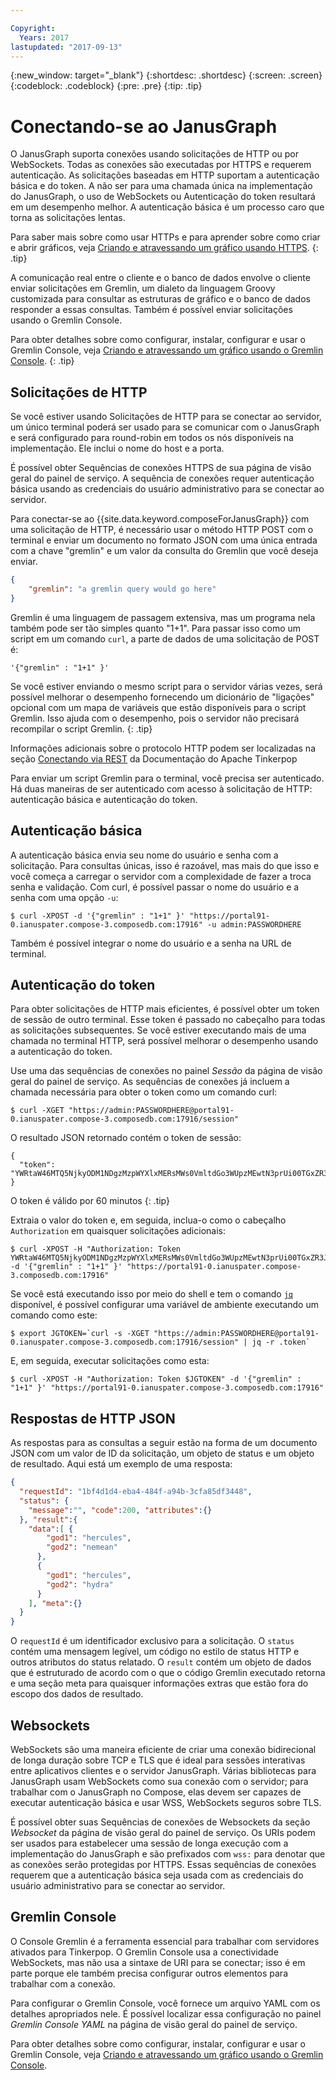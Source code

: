 ```yaml
---

Copyright:
  Years: 2017
lastupdated: "2017-09-13"
---
```


{:new_window: target="_blank"}
{:shortdesc: .shortdesc}
{:screen: .screen}
{:codeblock: .codeblock}
{:pre: .pre}
{:tip: .tip}

# Conectando-se ao JanusGraph

O JanusGraph suporta conexões usando solicitações de HTTP ou por WebSockets. Todas as conexões são executadas por HTTPS e requerem autenticação. As solicitações baseadas em HTTP suportam a autenticação básica e do token. A não ser para uma chamada única na implementação do JanusGraph, o uso de WebSockets ou Autenticação do token resultará em um desempenho melhor. A autenticação básica é um processo caro que torna as solicitações lentas.

Para saber mais sobre como usar HTTPs e para aprender sobre como criar e abrir gráficos, veja [Criando e atravessando um gráfico usando HTTPS](./tutorial-https.html).
{: .tip}

A comunicação real entre o cliente e o banco de dados envolve o cliente enviar solicitações em Gremlin, um dialeto da linguagem Groovy customizada para consultar as estruturas de gráfico e o banco de dados responder a essas consultas. Também é possível enviar solicitações usando o Gremlin Console.

Para obter detalhes sobre como configurar, instalar, configurar e usar o Gremlin Console, veja [Criando e atravessando um gráfico usando o Gremlin Console](./tutorial-gremlin-console.html).
{: .tip}

## Solicitações de HTTP

Se você estiver usando Solicitações de HTTP para se conectar ao servidor, um único terminal poderá ser usado para se comunicar com o JanusGraph e será configurado para round-robin em todos os nós disponíveis na implementação. Ele inclui o nome do host e a porta.

É possível obter Sequências de conexões HTTPS de sua página de visão geral do painel de serviço. A sequência de conexões requer autenticação básica usando as credenciais do usuário administrativo para se conectar ao servidor.

Para conectar-se ao {{site.data.keyword.composeForJanusGraph}} com uma solicitação de HTTP, é necessário usar o método HTTP POST com o terminal e enviar um documento no formato JSON com uma única entrada com a chave "gremlin" e um valor da consulta do Gremlin que você deseja enviar. 

```json
{
    "gremlin": "a gremlin query would go here"
}
```

Gremlin é uma linguagem de passagem extensiva, mas um programa nela também pode ser tão simples quanto "1+1". Para passar isso como um script em um comando `curl`, a parte de dados de uma solicitação de POST é:

```
'{"gremlin" : "1+1" }'
``` 

Se você estiver enviando o mesmo script para o servidor várias vezes, será possível melhorar o desempenho fornecendo um dicionário de "ligações" opcional com um mapa de variáveis que estão disponíveis para o script Gremlin. Isso ajuda com o desempenho, pois o servidor não precisará recompilar o script Gremlin.
{: .tip}

Informações adicionais sobre o protocolo HTTP podem ser localizadas na seção [Conectando via REST](http://tinkerpop.apache.org/docs/3.2.3/reference/#_connecting_via_rest) da Documentação do Apache Tinkerpop

Para enviar um script Gremlin para o terminal, você precisa ser autenticado. Há duas maneiras de ser autenticado com acesso à solicitação de HTTP: autenticação básica e autenticação do token.

## Autenticação básica

A autenticação básica envia seu nome do usuário e senha com a solicitação. Para consultas únicas, isso é razoável, mas mais do que isso e você começa a carregar o servidor com a complexidade de fazer a troca senha e validação. Com curl, é possível passar o nome do usuário e a senha com uma opção `-u`:

```shell
$ curl -XPOST -d '{"gremlin" : "1+1" }' "https://portal91-0.ianuspater.compose-3.composedb.com:17916" -u admin:PASSWORDHERE
```

Também é possível integrar o nome do usuário e a senha na URL de terminal. 

## Autenticação do token

Para obter solicitações de HTTP mais eficientes, é possível obter um token de sessão de outro terminal. Esse token é passado no cabeçalho para todas as solicitações subsequentes. Se você estiver executando mais de uma chamada no terminal HTTP, será possível melhorar o desempenho usando a autenticação do token.

Use uma das sequências de conexões no painel _Sessão_ da página de visão geral do painel de serviço. As sequências de conexões já incluem a chamada necessária para obter o token como um comando curl:

```shell
$ curl -XGET "https://admin:PASSWORDHERE@portal91-0.ianuspater.compose-3.composedb.com:17916/session"
```

O resultado JSON retornado contém o token de sessão:

```
{
  "token": "YWRtaW46MTQ5NjkyODM1NDgzMzpWYXlxMERsMWs0VmltdGo3WUpzMEwtN3prUi00TGxZR3J6LXZnbDVmN3lnPQ=="
}
```

O token é válido por 60 minutos
{: .tip}

Extraia o valor do token e, em seguida, inclua-o como o cabeçalho `Authorization` em quaisquer solicitações adicionais:

```shell
$ curl -XPOST -H "Authorization: Token YWRtaW46MTQ5NjkyODM1NDgzMzpWYXlxMERsMWs0VmltdGo3WUpzMEwtN3prUi00TGxZR3J6LXZnbDVmN3lnPQ==" -d '{"gremlin" : "1+1" }' "https://portal91-0.ianuspater.compose-3.composedb.com:17916"
```

Se você está executando isso por meio do shell e tem o comando [`jq`](https://stedolan.github.io/jq/) disponível, é possível configurar uma variável de ambiente executando um comando como este:

```shell
$ export JGTOKEN=`curl -s -XGET "https://admin:PASSWORDHERE@portal91-0.ianuspater.compose-3.composedb.com:17916/session" | jq -r .token`
```

E, em seguida, executar solicitações como esta:

```shell
$ curl -XPOST -H "Authorization: Token $JGTOKEN" -d '{"gremlin" : "1+1" }' "https://portal91-0.ianuspater.compose-3.composedb.com:17916"
```

## Respostas de HTTP JSON

As respostas para as consultas a seguir estão na forma de um documento JSON com um valor de ID da solicitação, um objeto de status e um objeto de resultado. Aqui está um exemplo de uma resposta:

```json
{
  "requestId": "1bf4d1d4-eba4-484f-a94b-3cfa85df3448",
  "status": {
    "message":"", "code":200, "attributes":{}
  }, "result":{
    "data":[ {
        "god1": "hercules",
        "god2": "nemean"
      },
      {
        "god1": "hercules",
        "god2": "hydra"
      }
    ], "meta":{}
  }
}
```
O `requestId` é um identificador exclusivo para a solicitação. O `status` contém uma mensagem legível, um código no estilo de status HTTP e outros atributos do status relatado. O `result` contém um objeto de dados que é estruturado de acordo com o que o código Gremlin executado retorna e uma seção meta para quaisquer informações extras que estão fora do escopo dos dados de resultado.

## Websockets

WebSockets são uma maneira eficiente de criar uma conexão bidirecional de longa duração sobre TCP e TLS que é ideal para sessões interativas entre aplicativos clientes e o servidor JanusGraph. Várias bibliotecas para JanusGraph usam WebSockets como sua conexão com o servidor; para trabalhar com o JanusGraph no Compose, elas devem ser capazes de executar autenticação básica e usar WSS, WebSockets seguros sobre TLS. 

É possível obter suas Sequências de conexões de Websockets da seção _Websocket_ da página de visão geral do painel de serviço. Os URIs podem ser usados para estabelecer uma sessão de longa execução com a implementação do JanusGraph e são prefixados com `wss:` para denotar que as conexões serão protegidas por HTTPS. Essas sequências de conexões requerem que a autenticação básica seja usada com as credenciais do usuário administrativo para se conectar ao servidor.

## Gremlin Console

O Console Gremlin é a ferramenta essencial para trabalhar com servidores ativados para Tinkerpop. O Gremlin Console usa a conectividade WebSockets, mas não usa a sintaxe de URI para se conectar; isso é em parte porque ele também precisa configurar outros elementos para trabalhar com a conexão.

Para configurar o Gremlin Console, você fornece um arquivo YAML com os detalhes apropriados nele. É possível localizar essa configuração no painel _Gremlin Console YAML_ na página de visão geral do painel de serviço.

Para obter detalhes sobre como configurar, instalar, configurar e usar o Gremlin Console, veja [Criando e atravessando um gráfico usando o Gremlin Console](./tutorial-gremlin-console.html).
